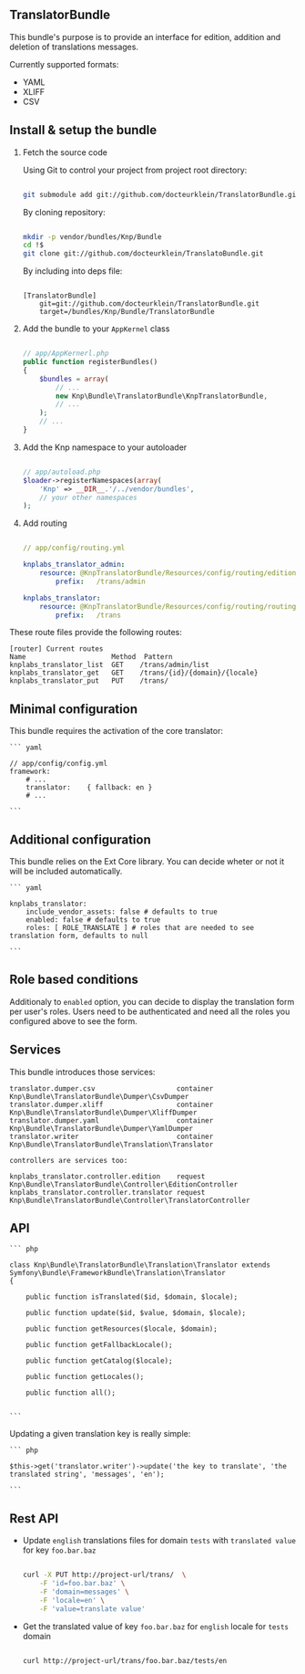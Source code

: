 ## TranslatorBundle

This bundle's purpose is to provide an interface for edition, addition and deletion
of translations messages.

Currently supported formats:

*   YAML
*   XLIFF
*   CSV


Install & setup the bundle
--------------------------

1.  Fetch the source code

    Using Git to control your project from project root directory:
    
    ``` bash 

    git submodule add git://github.com/docteurklein/TranslatorBundle.git vendor/bundles/Knp/Bundle/TranslatorBundle

    ```
        
    By cloning repository:
    
    ``` bash 

    mkdir -p vendor/bundles/Knp/Bundle
    cd !$
    git clone git://github.com/docteurklein/TranslatoBundle.git

    ```
    
    By including into deps file:
    
    ``` ./deps-file 

    [TranslatorBundle]
		git=git://github.com/docteurklein/TranslatorBundle.git
		target=/bundles/Knp/Bundle/TranslatorBundle

    ```

2.  Add the bundle to your `AppKernel` class

    ``` php

    // app/AppKernerl.php
    public function registerBundles()
    {
        $bundles = array(
            // ...
            new Knp\Bundle\TranslatorBundle\KnpTranslatorBundle,
            // ...
        );
        // ...
    }
    
    ```

3.  Add the Knp namespace to your autoloader

    ```php

    // app/autoload.php
    $loader->registerNamespaces(array(
        'Knp' => __DIR__.'/../vendor/bundles',
        // your other namespaces
    );

    ```

4.  Add routing

    ``` yaml

    // app/config/routing.yml

    knplabs_translator_admin:
        resource: @KnpTranslatorBundle/Resources/config/routing/edition.yml
            prefix:   /trans/admin

    knplabs_translator:
        resource: @KnpTranslatorBundle/Resources/config/routing/routing.yml
            prefix:   /trans

    ```

These route files provide the following routes:

    [router] Current routes
    Name                     Method  Pattern
    knplabs_translator_list  GET    /trans/admin/list
    knplabs_translator_get   GET    /trans/{id}/{domain}/{locale}
    knplabs_translator_put   PUT    /trans/




Minimal configuration
---------------------

This bundle requires the activation of the core translator:


    ``` yaml

    // app/config/config.yml
    framework:
        # ...
        translator:    { fallback: en }
        # ...

    ```

Additional configuration
------------------------

This bundle relies on the Ext Core library.
You can decide wheter or not it will be included automatically.

    ``` yaml

    knplabs_translator:
        include_vendor_assets: false # defaults to true
        enabled: false # defaults to true
        roles: [ ROLE_TRANSLATE ] # roles that are needed to see translation form, defaults to null

    ```

Role based conditions
---------------------

Additionaly to `enabled` option, you can decide to display the translation form per user's roles.
Users need to be authenticated and need all the roles you configured above to see the form.


Services
--------

This bundle introduces those services:

    translator.dumper.csv                    container Knp\Bundle\TranslatorBundle\Dumper\CsvDumper
    translator.dumper.xliff                  container Knp\Bundle\TranslatorBundle\Dumper\XliffDumper
    translator.dumper.yaml                   container Knp\Bundle\TranslatorBundle\Dumper\YamlDumper
    translator.writer                        container Knp\Bundle\TranslatorBundle\Translation\Translator

    controllers are services too:

    knplabs_translator.controller.edition    request   Knp\Bundle\TranslatorBundle\Controller\EditionController
    knplabs_translator.controller.translator request   Knp\Bundle\TranslatorBundle\Controller\TranslatorController


API
---

    ``` php

    class Knp\Bundle\TranslatorBundle\Translation\Translator extends Symfony\Bundle\FrameworkBundle\Translation\Translator
    {

        public function isTranslated($id, $domain, $locale);

        public function update($id, $value, $domain, $locale);

        public function getResources($locale, $domain);

        public function getFallbackLocale();

        public function getCatalog($locale);

        public function getLocales();

        public function all();


    ```

Updating a given translation key is really simple:


    ``` php

    $this->get('translator.writer')->update('the key to translate', 'the translated string', 'messages', 'en');

    ```


Rest API
--------

*   Update `english` translations files for domain `tests` with `translated value` for key `foo.bar.baz`

    ``` bash

    curl -X PUT http://project-url/trans/  \
        -F 'id=foo.bar.baz' \
        -F 'domain=messages' \
        -F 'locale=en' \
        -F 'value=translate value' 

    ```

*   Get the translated value of key `foo.bar.baz` for `english` locale for `tests` domain

    ``` bash

    curl http://project-url/trans/foo.bar.baz/tests/en

    ```
